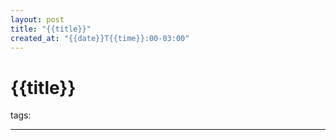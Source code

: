 ```yaml
---
layout: post
title: "{{title}}"
created_at: "{{date}}T{{time}}:00-03:00"
---
```


# {{title}}
tags: 

----

